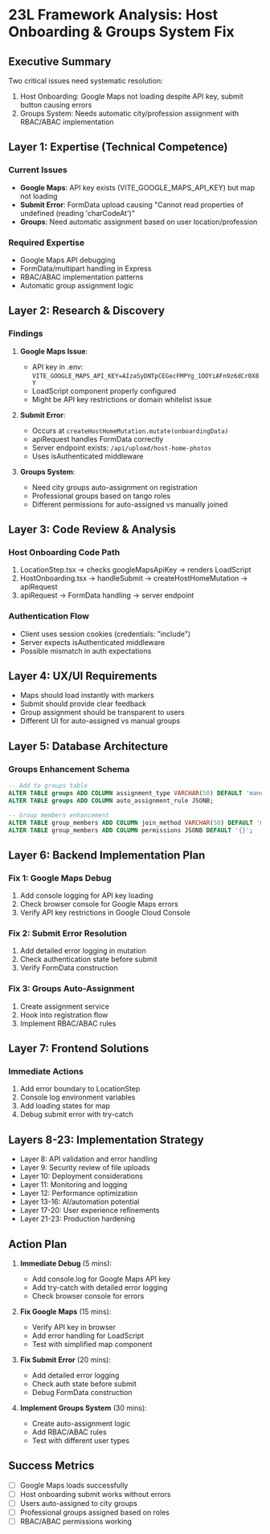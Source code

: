 # 23L Framework Analysis: Host Onboarding & Groups System Fix

## Executive Summary
Two critical issues need systematic resolution:
1. Host Onboarding: Google Maps not loading despite API key, submit button causing errors
2. Groups System: Needs automatic city/profession assignment with RBAC/ABAC implementation

## Layer 1: Expertise (Technical Competence)
### Current Issues
- **Google Maps**: API key exists (VITE_GOOGLE_MAPS_API_KEY) but map not loading
- **Submit Error**: FormData upload causing "Cannot read properties of undefined (reading 'charCodeAt')"
- **Groups**: Need automatic assignment based on user location/profession

### Required Expertise
- Google Maps API debugging
- FormData/multipart handling in Express
- RBAC/ABAC implementation patterns
- Automatic group assignment logic

## Layer 2: Research & Discovery
### Findings
1. **Google Maps Issue**:
   - API key in .env: `VITE_GOOGLE_MAPS_API_KEY=AIzaSyDNTpCEGecFMPYg_1OOYiAFn9z6dCr0X8Y`
   - LoadScript component properly configured
   - Might be API key restrictions or domain whitelist issue

2. **Submit Error**:
   - Occurs at `createHostHomeMutation.mutate(onboardingData)`
   - apiRequest handles FormData correctly
   - Server endpoint exists: `/api/upload/host-home-photos`
   - Uses isAuthenticated middleware

3. **Groups System**:
   - Need city groups auto-assignment on registration
   - Professional groups based on tango roles
   - Different permissions for auto-assigned vs manually joined

## Layer 3: Code Review & Analysis
### Host Onboarding Code Path
1. LocationStep.tsx → checks googleMapsApiKey → renders LoadScript
2. HostOnboarding.tsx → handleSubmit → createHostHomeMutation → apiRequest
3. apiRequest → FormData handling → server endpoint

### Authentication Flow
- Client uses session cookies (credentials: "include")
- Server expects isAuthenticated middleware
- Possible mismatch in auth expectations

## Layer 4: UX/UI Requirements
- Maps should load instantly with markers
- Submit should provide clear feedback
- Group assignment should be transparent to users
- Different UI for auto-assigned vs manual groups

## Layer 5: Database Architecture
### Groups Enhancement Schema
```sql
-- Add to groups table
ALTER TABLE groups ADD COLUMN assignment_type VARCHAR(50) DEFAULT 'manual';
ALTER TABLE groups ADD COLUMN auto_assignment_rule JSONB;

-- Group members enhancement
ALTER TABLE group_members ADD COLUMN join_method VARCHAR(50) DEFAULT 'manual';
ALTER TABLE group_members ADD COLUMN permissions JSONB DEFAULT '{}';
```

## Layer 6: Backend Implementation Plan
### Fix 1: Google Maps Debug
1. Add console logging for API key loading
2. Check browser console for Google Maps errors
3. Verify API key restrictions in Google Cloud Console

### Fix 2: Submit Error Resolution
1. Add detailed error logging in mutation
2. Check authentication state before submit
3. Verify FormData construction

### Fix 3: Groups Auto-Assignment
1. Create assignment service
2. Hook into registration flow
3. Implement RBAC/ABAC rules

## Layer 7: Frontend Solutions
### Immediate Actions
1. Add error boundary to LocationStep
2. Console log environment variables
3. Add loading states for map
4. Debug submit error with try-catch

## Layers 8-23: Implementation Strategy
- Layer 8: API validation and error handling
- Layer 9: Security review of file uploads
- Layer 10: Deployment considerations
- Layer 11: Monitoring and logging
- Layer 12: Performance optimization
- Layer 13-16: AI/automation potential
- Layer 17-20: User experience refinements
- Layer 21-23: Production hardening

## Action Plan
1. **Immediate Debug** (5 mins):
   - Add console.log for Google Maps API key
   - Add try-catch with detailed error logging
   - Check browser console for errors

2. **Fix Google Maps** (15 mins):
   - Verify API key in browser
   - Add error handling for LoadScript
   - Test with simplified map component

3. **Fix Submit Error** (20 mins):
   - Add detailed error logging
   - Check auth state before submit
   - Debug FormData construction

4. **Implement Groups System** (30 mins):
   - Create auto-assignment logic
   - Add RBAC/ABAC rules
   - Test with different user types

## Success Metrics
- [ ] Google Maps loads successfully
- [ ] Host onboarding submit works without errors
- [ ] Users auto-assigned to city groups
- [ ] Professional groups assigned based on roles
- [ ] RBAC/ABAC permissions working